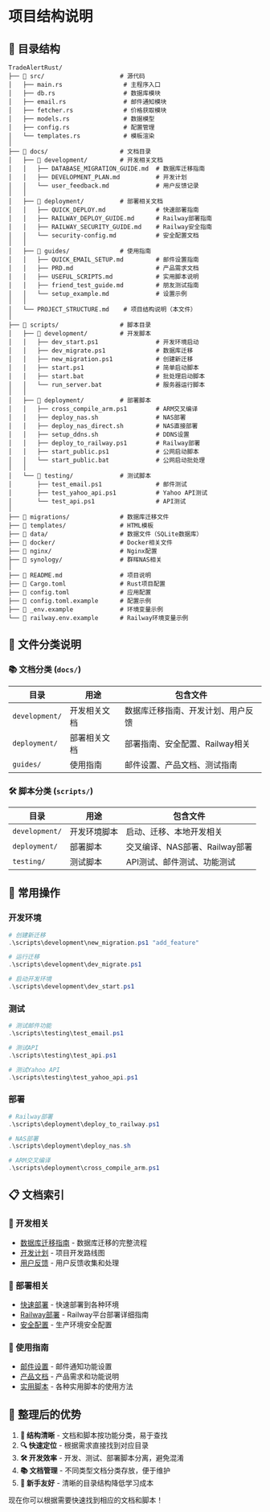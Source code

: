 # 项目结构说明

## 📁 目录结构

```
TradeAlertRust/
├── 📂 src/                     # 源代码
│   ├── main.rs                 # 主程序入口
│   ├── db.rs                   # 数据库模块
│   ├── email.rs                # 邮件通知模块
│   ├── fetcher.rs              # 价格获取模块
│   ├── models.rs               # 数据模型
│   ├── config.rs               # 配置管理
│   └── templates.rs            # 模板渲染
│
├── 📂 docs/                    # 文档目录
│   ├── 📂 development/         # 开发相关文档
│   │   ├── DATABASE_MIGRATION_GUIDE.md  # 数据库迁移指南
│   │   ├── DEVELOPMENT_PLAN.md          # 开发计划
│   │   └── user_feedback.md             # 用户反馈记录
│   │
│   ├── 📂 deployment/          # 部署相关文档
│   │   ├── QUICK_DEPLOY.md              # 快速部署指南
│   │   ├── RAILWAY_DEPLOY_GUIDE.md      # Railway部署指南
│   │   ├── RAILWAY_SECURITY_GUIDE.md    # Railway安全指南
│   │   └── security-config.md           # 安全配置文档
│   │
│   ├── 📂 guides/              # 使用指南
│   │   ├── QUICK_EMAIL_SETUP.md         # 邮件设置指南
│   │   ├── PRD.md                       # 产品需求文档
│   │   ├── USEFUL_SCRIPTS.md            # 实用脚本说明
│   │   ├── friend_test_guide.md         # 朋友测试指南
│   │   └── setup_example.md             # 设置示例
│   │
│   └── PROJECT_STRUCTURE.md    # 项目结构说明（本文件）
│
├── 📂 scripts/                 # 脚本目录
│   ├── 📂 development/         # 开发脚本
│   │   ├── dev_start.ps1                # 开发环境启动
│   │   ├── dev_migrate.ps1              # 数据库迁移
│   │   ├── new_migration.ps1            # 创建新迁移
│   │   ├── start.ps1                    # 简单启动脚本
│   │   ├── start.bat                    # 批处理启动脚本
│   │   └── run_server.bat               # 服务器运行脚本
│   │
│   ├── 📂 deployment/          # 部署脚本
│   │   ├── cross_compile_arm.ps1        # ARM交叉编译
│   │   ├── deploy_nas.sh                # NAS部署
│   │   ├── deploy_nas_direct.sh         # NAS直接部署
│   │   ├── setup_ddns.sh                # DDNS设置
│   │   ├── deploy_to_railway.ps1        # Railway部署
│   │   ├── start_public.ps1             # 公网启动脚本
│   │   └── start_public.bat             # 公网启动批处理
│   │
│   └── 📂 testing/             # 测试脚本
│       ├── test_email.ps1               # 邮件测试
│       ├── test_yahoo_api.ps1           # Yahoo API测试
│       └── test_api.ps1                 # API测试
│
├── 📂 migrations/              # 数据库迁移文件
├── 📂 templates/               # HTML模板
├── 📂 data/                    # 数据文件（SQLite数据库）
├── 📂 docker/                  # Docker相关文件
├── 📂 nginx/                   # Nginx配置
├── 📂 synology/                # 群晖NAS相关
│
├── 📄 README.md                # 项目说明
├── 📄 Cargo.toml               # Rust项目配置
├── 📄 config.toml              # 应用配置
├── 📄 config.toml.example      # 配置示例
├── 📄 _env.example             # 环境变量示例
└── 📄 railway.env.example      # Railway环境变量示例
```

## 🎯 文件分类说明

### 📚 文档分类 (`docs/`)

| 目录 | 用途 | 包含文件 |
|------|------|----------|
| `development/` | 开发相关文档 | 数据库迁移指南、开发计划、用户反馈 |
| `deployment/` | 部署相关文档 | 部署指南、安全配置、Railway相关 |
| `guides/` | 使用指南 | 邮件设置、产品文档、测试指南 |

### 🛠️ 脚本分类 (`scripts/`)

| 目录 | 用途 | 包含文件 |
|------|------|----------|
| `development/` | 开发环境脚本 | 启动、迁移、本地开发相关 |
| `deployment/` | 部署脚本 | 交叉编译、NAS部署、Railway部署 |
| `testing/` | 测试脚本 | API测试、邮件测试、功能测试 |

## 🚀 常用操作

### 开发环境
```powershell
# 创建新迁移
.\scripts\development\new_migration.ps1 "add_feature"

# 运行迁移
.\scripts\development\dev_migrate.ps1

# 启动开发环境
.\scripts\development\dev_start.ps1
```

### 测试
```powershell
# 测试邮件功能
.\scripts\testing\test_email.ps1

# 测试API
.\scripts\testing\test_api.ps1

# 测试Yahoo API
.\scripts\testing\test_yahoo_api.ps1
```

### 部署
```powershell
# Railway部署
.\scripts\deployment\deploy_to_railway.ps1

# NAS部署
.\scripts\deployment\deploy_nas.sh

# ARM交叉编译
.\scripts\deployment\cross_compile_arm.ps1
```

## 📋 文档索引

### 🔧 开发相关
- [数据库迁移指南](development/DATABASE_MIGRATION_GUIDE.md) - 数据库迁移的完整流程
- [开发计划](development/DEVELOPMENT_PLAN.md) - 项目开发路线图
- [用户反馈](development/user_feedback.md) - 用户反馈收集和处理

### 🚀 部署相关
- [快速部署](deployment/QUICK_DEPLOY.md) - 快速部署到各种环境
- [Railway部署](deployment/RAILWAY_DEPLOY_GUIDE.md) - Railway平台部署详细指南
- [安全配置](deployment/security-config.md) - 生产环境安全配置

### 📖 使用指南
- [邮件设置](guides/QUICK_EMAIL_SETUP.md) - 邮件通知功能设置
- [产品文档](guides/PRD.md) - 产品需求和功能说明
- [实用脚本](guides/USEFUL_SCRIPTS.md) - 各种实用脚本的使用方法

## 🎉 整理后的优势

1. **📁 结构清晰** - 文档和脚本按功能分类，易于查找
2. **🔍 快速定位** - 根据需求直接找到对应目录
3. **🛠️ 开发效率** - 开发、测试、部署脚本分离，避免混淆
4. **📚 文档管理** - 不同类型文档分类存放，便于维护
5. **🚀 新手友好** - 清晰的目录结构降低学习成本

现在你可以根据需要快速找到相应的文档和脚本！ 
